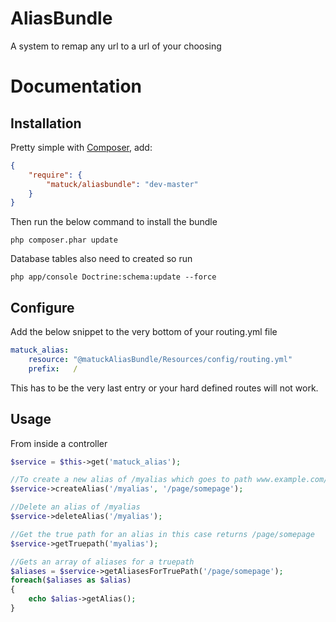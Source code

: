 AliasBundle
===========

A system to remap any url to a url of your choosing

Documentation
=============
## Installation
Pretty simple with [Composer](http://packagist.org), add:

```json
{
    "require": {
        "matuck/aliasbundle": "dev-master"
    }
}
```
Then run the below command to install the bundle

```
php composer.phar update
```
Database tables also need to created so run 

```
php app/console Doctrine:schema:update --force
```

## Configure
Add the below snippet to the very bottom of your routing.yml file

```yaml
matuck_alias:
    resource: "@matuckAliasBundle/Resources/config/routing.yml"
    prefix:   /
```

This has to be the very last entry or your hard defined routes will not work.

## Usage
From inside a controller

```php
$service = $this->get('matuck_alias');

//To create a new alias of /myalias which goes to path www.example.com/page/somepage
$service->createAlias('/myalias', '/page/somepage');

//Delete an alias of /myalias
$service->deleteAlias('/myalias');

//Get the true path for an alias in this case returns /page/somepage
$service->getTruepath('myalias');

//Gets an array of aliases for a truepath
$aliases = $service->getAliasesForTruePath('/page/somepage');
foreach($aliases as $alias)
{
    echo $alias->getAlias();
}
```
